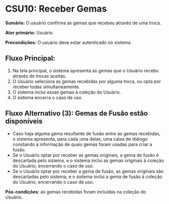 # CSU10: Receber Gemas

**Sumário:** O usuário confirma as gemas que recebeu através de uma troca.

**Ator primário:** Usuário.

**Precondições:** O usuário deve estar autenticado no sistema.

## Fluxo Principal:
1. Na tela principal, o sistema apresenta as gemas que o Usuário recebu através de trocas aceitas.
2. O Usuário seleciona as gemas recebidas por alguma troca, ou opta por receber todas simultaneamente.
3. O sistema inclui essas gemas à coleção do Usuário.
4. O sistema encerra o caso de uso.

## Fluxo Alternativo (3): Gemas de Fusão estão disponíveis
- Caso haja alguma gema resultante de fusão entre as gemas recebidas, o sistema apresenta, para cada uma delas, uma caixa de diálogo constando a informação de quais gemas foram usadas para criar a fusão.
- Se o Usuário optar por receber as gemas originais, a gema de fusão é descartada pelo sistema, e o sistema inclui as gemas originais à coleção do Usuário, encerrando o caso de uso.
- Se o Usuário optar por receber a gema de fusão, as gemas originais são descartadas pelo sistema, e o sistema inclui a gema de fusão à coleção do Usuário, encerrando o caso de uso.

**Pós-condições:** as gemas recebidas foram incluídas na coleção do Usuário.